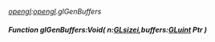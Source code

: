 _[opengl](../../modules/opengl/opengl-module.md):[opengl](../../modules/opengl/opengl-module.md).glGenBuffers_
##### Function glGenBuffers:Void( n:[GLsizei](../../modules/opengl/opengl-glsizei.md),buffers:[GLuint](../../modules/opengl/opengl-gluint.md) Ptr )
